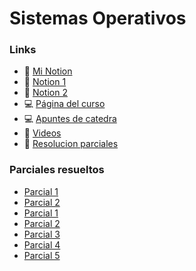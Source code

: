 # Sistemas Operativos

### Links
- 📔 [Mi Notion](https://sjorda.notion.site/Sistemas-operativos-ba5157d417a8424d9f25ee16a3f70cb7)
- 📔 [Notion 1](https://fiuba-informatica.notion.site/75-08-Sistemas-Operativos-SisOp-66559405933647668d06c9c686abe1ef)
- 📔 [Notion 2](https://valenkpa.notion.site/Sistemas-operativos-4ff53fb3bceb4dd2ae53f6a2eef101da)
- 💻 [Página del curso](https://fisop.github.io/website/)
- 💻 [Apuntes de catedra](https://fisop.github.io/apunte/index.html)
- 🎥 [Videos](https://www.youtube.com/playlist?list=PLDW872573QAb4bj0URobvQTD41IV6gRkx)
- 📄 [Resolucion parciales](https://docs.google.com/document/d/1fZWxm3gdmGHZICH6CHZGf3t1TsOUHt-2Ci_QAmY_hK0/edit)


### Parciales resueltos
* [Parcial 1](https://drive.google.com/drive/u/0/folders/1HFdsFeaMH7FtzKMDNhu0wyvR-kKpIoBm)
* [Parcial 2](https://fiuba-informatica.notion.site/Ejercicios-de-FileSystem-para-final-bd0c3a48a6d64a4e8cb27d6f1025ff33)
* [Parcial 1](https://fiuba-informatica.notion.site/Final-22-02-23-f7abfdaf573e4dc5993b36c884dc2a95)
* [Parcial 2](https://fiuba-informatica.notion.site/Final-01-03-23-212cf16b0da740188302e92df3cbf6dd)
* [Parcial 3](https://docs.google.com/document/d/15hPMW7arlVWghaux4RNj9rSrcubLBoCn8Nx6hPQnE-w/edit#heading=h.7s4c94s0mqm)
* [Parcial 4](https://docs.google.com/document/d/1fZWxm3gdmGHZICH6CHZGf3t1TsOUHt-2Ci_QAmY_hK0/edit)
* [Parcial 5](https://docs.google.com/document/d/1u0EnDx-hYiAGtTdfCUTz0Egg-DtEjzdq/edit)